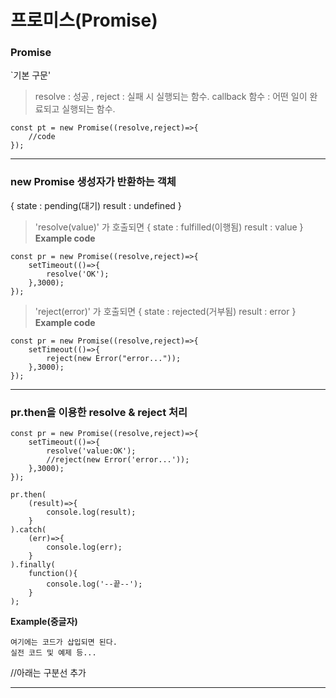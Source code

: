 프로미스(Promise)
=============================

### Promise

`기본 구문'
> resolve : 성공 , reject : 실패 시 실행되는 함수.
> callback 함수 : 어떤 일이 완료되고 실행되는 함수.

```
const pt = new Promise((resolve,reject)=>{
    //code
});
```

* * *

### new Promise 생성자가 반환하는 객체
{
    state : pending(대기)
    result : undefined
}

>'resolve(value)' 가 호출되면 
{
    state : fulfilled(이행됨)
    result : value
}
**Example code**
```
const pr = new Promise((resolve,reject)=>{
    setTimeout(()=>{
        resolve('OK');
    },3000);
});
```

>'reject(error)' 가 호출되면 
{
    state : rejected(거부됨)
    result : error
}
**Example code**
```
const pr = new Promise((resolve,reject)=>{
    setTimeout(()=>{
        reject(new Error("error..."));
    },3000);
});
```

* * *
### pr.then을 이용한 resolve & reject 처리

```
const pr = new Promise((resolve,reject)=>{
    setTimeout(()=>{
        resolve('value:OK');
        //reject(new Error('error...'));
    },3000);
});

pr.then(
    (result)=>{
        console.log(result);
    }
).catch(
    (err)=>{
        console.log(err);
    }
).finally(
    function(){
        console.log('--끝--');
    }
);
```




**Example(중글자)**
```
여기에는 코드가 삽입되면 된다.
실전 코드 및 예제 등...
```

//아래는 구분선 추가
* * *
